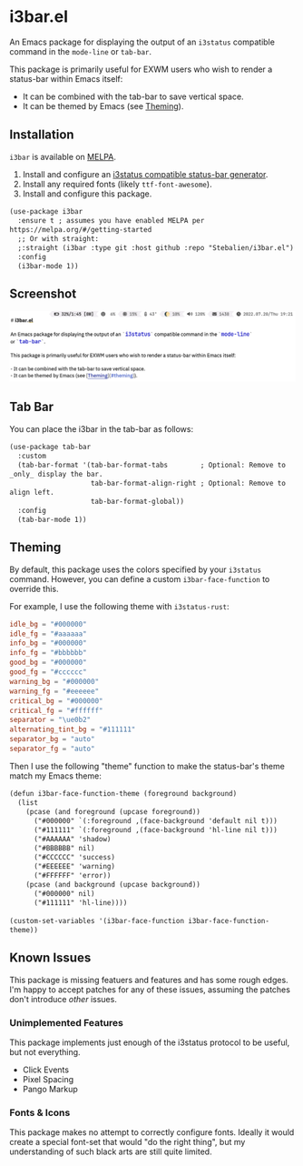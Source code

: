 # i3bar.el

An Emacs package for displaying the output of an `i3status` compatible command in the `mode-line`
or `tab-bar`.

This package is primarily useful for EXWM users who wish to render a status-bar within Emacs itself:

- It can be combined with the tab-bar to save vertical space.
- It can be themed by Emacs (see [Theming](#theming)).

## Installation

`i3bar` is available on [MELPA](https://melpa.org/#/i3bar).

1. Install and configure an [i3status compatible status-bar generator](https://wiki.archlinux.org/title/I3#i3status).
2. Install any required fonts (likely `ttf-font-awesome`).
3. Install and configure this package.

```elisp
(use-package i3bar
  :ensure t ; assumes you have enabled MELPA per https://melpa.org/#/getting-started
  ;; Or with straight:
  ;:straight (i3bar :type git :host github :repo "Stebalien/i3bar.el")
  :config
  (i3bar-mode 1))
```

## Screenshot

![Screenshot](screenshot.png)

## Tab Bar

You can place the i3bar in the tab-bar as follows:

```elisp
(use-package tab-bar
  :custom
  (tab-bar-format '(tab-bar-format-tabs        ; Optional: Remove to _only_ display the bar.
                    tab-bar-format-align-right ; Optional: Remove to align left.
                    tab-bar-format-global))
  :config
  (tab-bar-mode 1))
```

## Theming

By default, this package uses the colors specified by your `i3status` command. However, you can
define a custom `i3bar-face-function` to override this.

For example, I use the following theme with `i3status-rust`:

```toml
idle_bg = "#000000"
idle_fg = "#aaaaaa"
info_bg = "#000000"
info_fg = "#bbbbbb"
good_bg = "#000000"
good_fg = "#cccccc"
warning_bg = "#000000"
warning_fg = "#eeeeee"
critical_bg = "#000000"
critical_fg = "#ffffff"
separator = "\ue0b2"
alternating_tint_bg = "#111111"
separator_bg = "auto"
separator_fg = "auto"
```

Then I use the following "theme" function to make the status-bar's theme match my Emacs theme:

```elisp
(defun i3bar-face-function-theme (foreground background)
  (list
    (pcase (and foreground (upcase foreground))
      ("#000000" `(:foreground ,(face-background 'default nil t)))
      ("#111111" `(:foreground ,(face-background 'hl-line nil t)))
      ("#AAAAAA" 'shadow)
      ("#BBBBBB" nil)
      ("#CCCCCC" 'success)
      ("#EEEEEE" 'warning)
      ("#FFFFFF" 'error))
    (pcase (and background (upcase background))
      ("#000000" nil)
      ("#111111" 'hl-line))))

(custom-set-variables '(i3bar-face-function i3bar-face-function-theme))
```

## Known Issues

This package is missing featuers and features and has some rough edges. I'm happy to accept patches
for any of these issues, assuming the patches don't introduce _other_ issues.

### Unimplemented Features

This package implements just enough of the i3status protocol to be useful, but not everything.

- Click Events
- Pixel Spacing
- Pango Markup

### Fonts & Icons

This package makes no attempt to correctly configure fonts. Ideally it would create a special
font-set that would "do the right thing", but my understanding of such black arts are still quite
limited.
